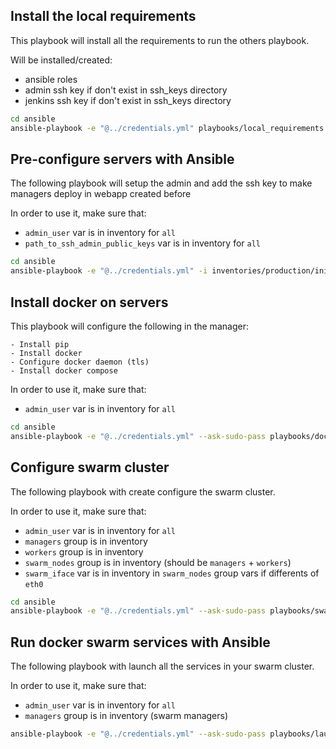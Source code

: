 ## Install the local requirements

This playbook will install all the requirements to run the others playbook.

Will be installed/created:
  - ansible roles
  - admin ssh key if don't exist in ssh_keys directory
  - jenkins ssh key if don't exist in ssh_keys directory

```bash
cd ansible
ansible-playbook -e "@../credentials.yml" playbooks/local_requirements.yml
```

## Pre-configure servers with Ansible

The following playbook will setup the admin and add the ssh key to make managers deploy in webapp created before

In order to use it, make sure that:
- `admin_user` var is in inventory for `all`
- `path_to_ssh_admin_public_keys` var is in inventory for `all`

```bash
cd ansible
ansible-playbook -e "@../credentials.yml" -i inventories/production/init.hosts --ask-sudo-pass playbooks/servers_preconfiguration.yml
```

## Install docker on servers

This playbook will configure the following in the manager:
        
    - Install pip
    - Install docker
    - Configure docker daemon (tls)
    - Install docker compose

In order to use it, make sure that:
- `admin_user` var is in inventory for `all`

```bash
cd ansible
ansible-playbook -e "@../credentials.yml" --ask-sudo-pass playbooks/docker_installation.yml
```

## Configure swarm cluster

The following playbook with create configure the swarm cluster.

In order to use it, make sure that:
- `admin_user` var is in inventory for `all`
- `managers` group is in inventory
- `workers` group is in inventory
- `swarm_nodes` group is in inventory (should be `managers` + `workers`) 
- `swarm_iface` var is in inventory in `swarm_nodes` group vars if differents of `eth0`

```bash
cd ansible
ansible-playbook -e "@../credentials.yml" --ask-sudo-pass playbooks/swarm_configuration.yml
```

## Run docker swarm services with Ansible

The following playbook with launch all the services in your swarm cluster.

In order to use it, make sure that:
- `admin_user` var is in inventory for `all`
- `managers` group is in inventory (swarm managers)

```bash
ansible-playbook -e "@../credentials.yml" --ask-sudo-pass playbooks/launch_swarm_services.yml
```

